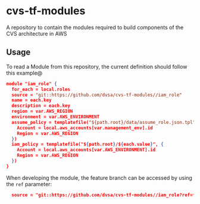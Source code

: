 # cvs-tf-modules
A repository to contain the modules required to build components of the CVS architecture in AWS

## Usage

To read a Module from this repository, the current definition should follow this example@

```json
module "iam_role" {
  for_each = local.roles
  source = "git::https://github.com/dvsa/cvs-tf-modules//iam_role"
  name = each.key
  description = each.key
  region = var.AWS_REGION
  environment = var.AWS_ENVIRONMENT
  assume_policy = templatefile("${path.root}/data/assume_role.json.tpl", {
    Account = local.aws_accounts[var.management_env].id
    Region = var.AWS_REGION
  })
  iam_policy = templatefile("${path.root}/${each.value}", {
    Account = local.aws_accounts[var.AWS_ENVIRONMENT].id
    Region = var.AWS_REGION
  })
}
```

When developing the module, the feature branch can be accessed by using the `ref` parameter:

```json
  source = "git::https://github.com/dvsa/cvs-tf-modules//iam_role?ref=feature/CB2-14861"
```